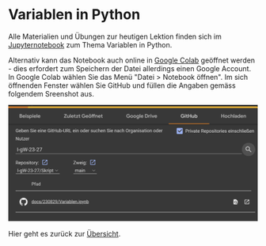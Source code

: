 # Variablen in Python

Alle Materialien und Übungen zur heutigen Lektion finden sich im
[Jupyternotebook](https://nbviewer.org/github/I-gW-23-27/Skript/blob/main/docs/230829/Variablen.ipynb)
zum Thema Variablen in Python.

Alternativ kann das Notebook auch online in
[Google Colab](https://colab.research.google.com/notebooks/intro.ipynb)
geöffnet werden - dies erfordert zum Speichern der Datei allerdings
einen Google Account. In
Google Colab wählen Sie das Menü "Datei > Notebook öffnen". Im sich
öffnenden Fenster wählen Sie GitHub und füllen die Angaben gemäss
folgendem Sreenshot aus.

![Google Colab](../images/colab_auswahl.png)

Hier geht es zurück zur [Übersicht](../index.md).
